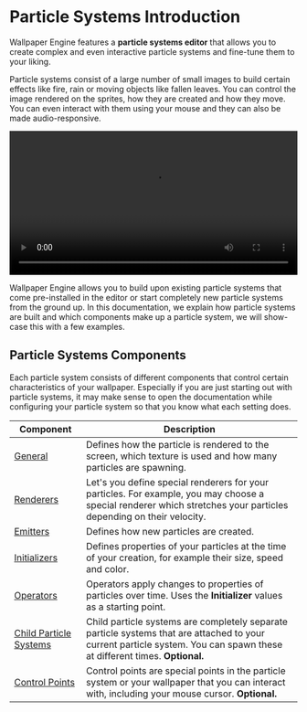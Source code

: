 # Particle Systems Introduction

Wallpaper Engine features a **particle systems editor** that allows you to create complex and even interactive particle systems and fine-tune them to your liking.

Particle systems consist of a large number of small images to build certain effects like fire, rain or moving objects like fallen leaves. You can control the image rendered on the sprites, how they are created and how they move. You can even interact with them using your mouse and they can also be made audio-responsive.

<video width="100%" controls loop autoplay>
  <source src="/videos/particle_system_editor.mp4" type="video/mp4">
  Your browser does not support the video tag.
</video>

Wallpaper Engine allows you to build upon existing particle systems that come pre-installed in the editor or start completely new particle systems from the ground up. In this documentation, we explain how particle systems are built and which components make up a particle system, we will show-case this with a few examples.

## Particle Systems Components

Each particle system consists of different components that control certain characteristics of your wallpaper. Especially if you are just starting out with particle systems, it may make sense to open the documentation while configuring your particle system so that you know what each setting does.

| Component            | Description   |
|----------------------|---------------|
| [General](/wallpaper-engine-docs/scene/particles/component/general) | Defines how the particle is rendered to the screen, which texture is used and how many particles are spawning. |
| [Renderers](/wallpaper-engine-docs/scene/particles/component/renderer) | Let's you define special renderers for your particles. For example, you may choose a special renderer which stretches your particles depending on their velocity. |
| [Emitters](/wallpaper-engine-docs/scene/particles/component/emitters) | Defines how new particles are created. |
| [Initializers](/wallpaper-engine-docs/scene/particles/component/initializer) | Defines properties of your particles at the time of your creation, for example their size, speed and color. |
| [Operators](/wallpaper-engine-docs/scene/particles/component/operator) | Operators apply changes to properties of particles over time. Uses the **Initializer** values as a starting point. |
| [Child Particle Systems](/wallpaper-engine-docs/scene/particles/component/children) | Child particle systems are completely separate particle systems that are attached to your current particle system. You can spawn these at different times. **Optional.** |
| [Control Points](/wallpaper-engine-docs/scene/particles/component/control_point) | Control points are special points in the particle system or your wallpaper that you can interact with, including your mouse cursor. **Optional.** |